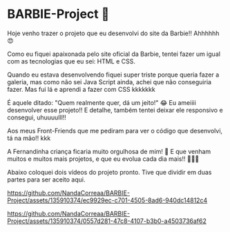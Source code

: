 # BARBIE-Project 💖
Hoje venho trazer o projeto que eu desenvolvi do site da Barbie!! Ahhhhhh😍

Como eu fiquei apaixonada pelo site oficial da Barbie, tentei fazer um igual com as tecnologias que eu sei: HTML e CSS.

Quando eu estava desenvolvendo fiquei super triste porque queria fazer a galeria, mas como não sei Java Script ainda, achei que não conseguiria fazer.
Mas fui lá e aprendi a fazer com CSS kkkkkkk

É aquele ditado: "Quem realmente quer, dá um jeito!" 😂
Eu ameiiii desenvolver esse projeto!!
E detalhe, também tentei deixar ele responsivo e consegui, uhuuuulll!!

Aos meus Front-Friends que me pediram para ver o código que desenvolvi, tá na mão!! kkk

A Fernandinha criança ficaria muito orgulhosa de mim! 🥰
E que venham muitos e muitos mais projetos, e que eu evolua cada dia mais!! 🙌🏻🥰

Abaixo coloquei dois vídeos do projeto pronto. Tive que dividir em duas partes para ser aceito aqui.


https://github.com/NandaCorreaa/BARBIE-Project/assets/135910374/ec9929ec-c701-4505-8ad6-940dc14812c4



https://github.com/NandaCorreaa/BARBIE-Project/assets/135910374/0557d281-47c8-4107-b3b0-a4503736af62

